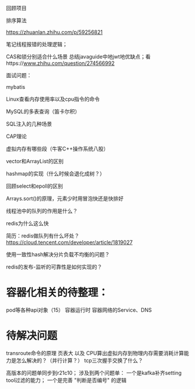 回顾项目

排序算法



https://zhuanlan.zhihu.com/p/59256821

笔记线程报错的处理逻辑；

CAS和锁分别适合什么场景
总结javaguide中地jwt地优缺点；看https://www.zhihu.com/question/274566992



面试问题：

mybatis

Linux查看内存使用率以及cpu指令的命令

MySQL的多表查询（笛卡尔积）

SQL注入的几种场景

CAP理论



虚拟内存有哪些段（牛客C++操作系统八股）

vector和ArrayList的区别

hashmap的实现（什么时候会退化成树？）

回顾select和epoll的区别

Arrays.sort()的原理，元素少时用冒泡快还是快排好





线程池中的队列的作用是什么？

redis为什么这么快

简历：redis做队列有什么坏处？https://cloud.tencent.com/developer/article/1819027

使用一致性hash解决分片负载不均衡的问题？

redis的发布-监听的可靠性是如何实现的？



# 容器化相关的待整理：
pod等各种api对象（15）
容器运行时
容器网络的Service、DNS


# 待解决问题
transroute命令的原理
页表大  以及  CPU算出虚拟内存到物理内存需要消耗计算能力是怎么解决的？（并行计算？）
tcp三次握手交换了什么？


高版本的问题单同步到r21c10；
涉及到两个问题单：
一个是kafka补齐setting tool过滤的能力；
一个是完善 "判断是否编号" 的逻辑


